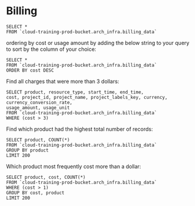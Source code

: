 # Billing

```
SELECT *  
FROM `cloud-training-prod-bucket.arch_infra.billing_data`
```
ordering by cost or usage amount by adding the below string to your query to sort by the column of your choice:
```
SELECT *  
FROM `cloud-training-prod-bucket.arch_infra.billing_data`
ORDER BY cost DESC
```


Find all charges that were more than 3 dollars:
```
SELECT product, resource_type, start_time, end_time,  
cost, project_id, project_name, project_labels_key, currency, currency_conversion_rate,
usage_amount, usage_unit
FROM `cloud-training-prod-bucket.arch_infra.billing_data`
WHERE (cost > 3)
```

Find which product had the highest total number of records:
```
SELECT product, COUNT(*)
FROM `cloud-training-prod-bucket.arch_infra.billing_data`
GROUP BY product
LIMIT 200
```

Which product most frequently cost more than a dollar:
```
SELECT product, cost, COUNT(*)
FROM `cloud-training-prod-bucket.arch_infra.billing_data`
WHERE (cost > 1)
GROUP BY cost, product
LIMIT 200
```

